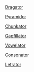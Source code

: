 <a href="https://adaligand.github.io/Textivator/Dragator.html">Dragator
  <p>
<a href="https://adaligand.github.io/Textivator/Pyramidor.html">Pyramidor
  <p>
<a href="https://adaligand.github.io/Textivator/Pyramidor.html">Chunkator
  <p>
  <a href="https://adaligand.github.io/Textivator/Gapfillator.html">Gapfillator
  <p>
  <a href="https://adaligand.github.io/Textivator/Vowelator.html">Vowelator
  <p>
  <a href="https://adaligand.github.io/Textivator/Consonator.html">Consonator
  <p>
  <a href="https://adaligand.github.io/Textivator/Letrator.html">Letrator
  <p>
